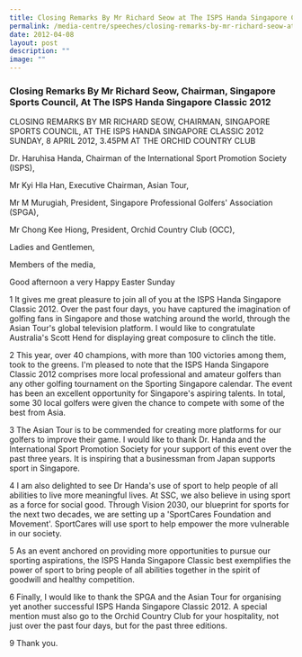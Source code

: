 ```yaml
---
title: Closing Remarks By Mr Richard Seow at The ISPS Handa Singapore Classic 2012
permalink: /media-centre/speeches/closing-remarks-by-mr-richard-seow-at-the-isps-handa-singapore-classic-2012/
date: 2012-04-08
layout: post
description: ""
image: ""
---
```

### **Closing Remarks By Mr Richard Seow, Chairman, Singapore Sports Council, At The ISPS Handa Singapore Classic 2012**

CLOSING REMARKS BY MR RICHARD SEOW, CHAIRMAN, SINGAPORE SPORTS COUNCIL, AT THE ISPS HANDA SINGAPORE CLASSIC 2012
SUNDAY, 8 APRIL 2012, 3.45PM AT THE ORCHID COUNTRY CLUB

Dr. Haruhisa Handa, Chairman of the International Sport Promotion Society (ISPS),

Mr Kyi Hla Han, Executive Chairman, Asian Tour,

Mr M Murugiah, President, Singapore Professional Golfers' Association (SPGA),

Mr Chong Kee Hiong, President, Orchid Country Club (OCC),

Ladies and Gentlemen,

Members of the media,

Good afternoon a very Happy Easter Sunday

1 It gives me great pleasure to join all of you at the ISPS Handa Singapore Classic 2012. Over the past four days, you have captured the imagination of golfing fans in Singapore and those watching around the world, through the Asian Tour's global television platform. I would like to congratulate Australia's Scott Hend for displaying great composure to clinch the title.

2 This year, over 40 champions, with more than 100 victories among them, took to the greens. I'm pleased to note that the ISPS Handa Singapore Classic 2012 comprises more local professional and amateur golfers than any other golfing tournament on the Sporting Singapore calendar. The event has been an excellent opportunity for Singapore's aspiring talents. In total, some 30 local golfers were given the chance to compete with some of the best from Asia.

3 The Asian Tour is to be commended for creating more platforms for our golfers to improve their game. I would like to thank Dr. Handa and the International Sport Promotion Society for your support of this event over the past three years. It is inspiring that a businessman from Japan supports sport in Singapore.

4 I am also delighted to see Dr Handa's use of sport to help people of all abilities to live more meaningful lives. At SSC, we also believe in using sport as a force for social good. Through Vision 2030, our blueprint for sports for the next two decades, we are setting up a 'SportCares Foundation and Movement'. SportCares will use sport to help empower the more vulnerable in our society.

5 As an event anchored on providing more opportunities to pursue our sporting aspirations, the ISPS Handa Singapore Classic best exemplifies the power of sport to bring people of all abilities together in the spirit of goodwill and healthy competition.

6 Finally, I would like to thank the SPGA and the Asian Tour for organising yet another successful ISPS Handa Singapore Classic 2012. A special mention must also go to the Orchid Country Club for your hospitality, not just over the past four days, but for the past three editions.

9 Thank you.